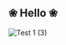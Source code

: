 ## ❀ Hello ❀
![Test 1 (3)](https://github.com/user-attachments/assets/d222bbee-efc4-46c5-9f02-19923857105f)
